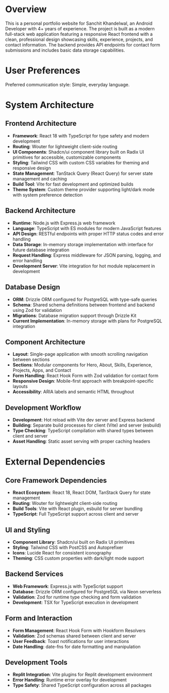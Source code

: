 # Overview

This is a personal portfolio website for Sanchit Khandelwal, an Android Developer with 4+ years of experience. The project is built as a modern full-stack web application featuring a responsive React frontend with a clean, professional design showcasing skills, experience, projects, and contact information. The backend provides API endpoints for contact form submissions and includes basic data storage capabilities.

# User Preferences

Preferred communication style: Simple, everyday language.

# System Architecture

## Frontend Architecture
- **Framework**: React 18 with TypeScript for type safety and modern development
- **Routing**: Wouter for lightweight client-side routing
- **UI Components**: Shadcn/ui component library built on Radix UI primitives for accessible, customizable components
- **Styling**: Tailwind CSS with custom CSS variables for theming and responsive design
- **State Management**: TanStack Query (React Query) for server state management and caching
- **Build Tool**: Vite for fast development and optimized builds
- **Theme System**: Custom theme provider supporting light/dark mode with system preference detection

## Backend Architecture
- **Runtime**: Node.js with Express.js web framework
- **Language**: TypeScript with ES modules for modern JavaScript features
- **API Design**: RESTful endpoints with proper HTTP status codes and error handling
- **Data Storage**: In-memory storage implementation with interface for future database integration
- **Request Handling**: Express middleware for JSON parsing, logging, and error handling
- **Development Server**: Vite integration for hot module replacement in development

## Database Design
- **ORM**: Drizzle ORM configured for PostgreSQL with type-safe queries
- **Schema**: Shared schema definitions between frontend and backend using Zod for validation
- **Migrations**: Database migration support through Drizzle Kit
- **Current Implementation**: In-memory storage with plans for PostgreSQL integration

## Component Architecture
- **Layout**: Single-page application with smooth scrolling navigation between sections
- **Sections**: Modular components for Hero, About, Skills, Experience, Projects, Apps, and Contact
- **Form Handling**: React Hook Form with Zod validation for contact form
- **Responsive Design**: Mobile-first approach with breakpoint-specific layouts
- **Accessibility**: ARIA labels and semantic HTML throughout

## Development Workflow
- **Development**: Hot reload with Vite dev server and Express backend
- **Building**: Separate build processes for client (Vite) and server (esbuild)
- **Type Checking**: TypeScript compilation with shared types between client and server
- **Asset Handling**: Static asset serving with proper caching headers

# External Dependencies

## Core Framework Dependencies
- **React Ecosystem**: React 18, React DOM, TanStack Query for state management
- **Routing**: Wouter for lightweight client-side routing
- **Build Tools**: Vite with React plugin, esbuild for server bundling
- **TypeScript**: Full TypeScript support across client and server

## UI and Styling
- **Component Library**: Shadcn/ui built on Radix UI primitives
- **Styling**: Tailwind CSS with PostCSS and Autoprefixer
- **Icons**: Lucide React for consistent iconography
- **Theming**: CSS custom properties with dark/light mode support

## Backend Services
- **Web Framework**: Express.js with TypeScript support
- **Database**: Drizzle ORM configured for PostgreSQL via Neon serverless
- **Validation**: Zod for runtime type checking and form validation
- **Development**: TSX for TypeScript execution in development

## Form and Interaction
- **Form Management**: React Hook Form with Hookform Resolvers
- **Validation**: Zod schemas shared between client and server
- **User Feedback**: Toast notifications for user interactions
- **Date Handling**: date-fns for date formatting and manipulation

## Development Tools
- **Replit Integration**: Vite plugins for Replit development environment
- **Error Handling**: Runtime error overlay for development
- **Type Safety**: Shared TypeScript configuration across all packages